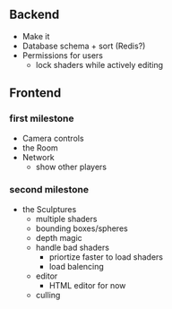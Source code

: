 
## Backend
- Make it
- Database schema + sort (Redis?)
- Permissions for users
	- lock shaders while actively editing

## Frontend
### first milestone
- Camera controls
- the Room
- Network
	- show other players

### second milestone
- the Sculptures
	- multiple shaders
	- bounding boxes/spheres
	- depth magic
	- handle bad shaders
		- priortize faster to load shaders
		- load balencing
	- editor
		- HTML editor for now
	- culling
